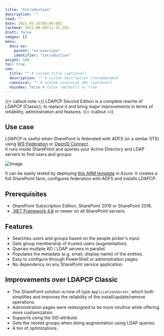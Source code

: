 ```yaml
---
title: "Introduction"
description: ""
lead: ""
date: 2021-05-26T09:09:00Z
lastmod: 2021-08-06T11:15:29Z
draft: false
images: []
menu: 
  docs-se:
    parent: "se-overview"
    identifier: "introduction"
weight: 100
toc: true
seo:
  title: "" # custom title (optional)
  description: "" # custom description (recommended)
  canonical: "" # custom canonical URL (optional)
  noindex: false # false (default) or true
---
```


{{< callout note >}} LDAPCP Second Edition is a complete rewrite of LDAPCP (Classic), to replace it and bring major improvements in terms of reliability, administration and features. {{< /callout >}}

## Use case

LDAPCP is useful when SharePoint is federated with ADFS (or a similar STS) using [WS-Federation](https://docs.microsoft.com/sharepoint/security-for-sharepoint-server/implement-saml-based-authentication-in-sharepoint-server) or [OpenID Connect](https://docs.microsoft.com/en-us/sharepoint/security-for-sharepoint-server/oidc-1-0-authentication).  
It runs inside SharePoint and queries your Active Directory and LDAP servers to find users and groups:

![Image](images/people-picker-LDAPCP-Yvan.png "")

It can be easily tested by deploying [this ARM template](https://azure.microsoft.com/en-us/resources/templates/sharepoint-adfs/) in Azure: It creates a full SharePoint farm, configures federation with ADFS and installs LDAPCP.

## Prerequisites

- SharePoint Subscription Edition, SharePoint 2019 or SharePoint 2016.
- [.NET Framework 4.8](https://dotnet.microsoft.com/en-us/download/dotnet-framework/net48) or newer on all SharePoint servers.

## Features

- Searches users and groups based on the people picker's input.
- Gets group membership of trusted users (augmentation).
- Queries multiple AD / LDAP servers in parallel.
- Populates the metadata (e.g. email, display name) of the entities.
- Easy to configure through PowerShell or administration pages.
- No dependency on any SharePoint service application.

## Improvements over LDAPCP Classic

- The SharePoint solution is now of type `ApplicationServer`, which both simplifies and improves the reliability of the install/update/remove operations.
- Administration pages were redesigned to be more intuitive while offering more customization.
- Supports using the SID attribute.
- Gets the nested groups when doing augmentation using LDAP queries.
- A ton of optimizations.
